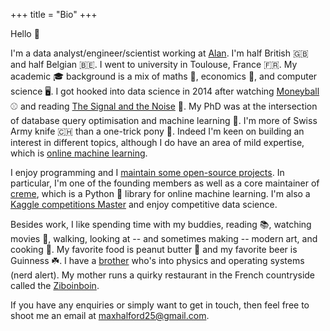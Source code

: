 +++
title = "Bio"
+++

Hello 👋

I'm a data analyst/engineer/scientist working at [Alan](https://alan.com/). I'm half British 🇬🇧 and half Belgian 🇧🇪. I went to university in Toulouse, France 🇫🇷. My academic 🎓 background is a mix of maths 🧮, economics 💸, and computer science 🖥️. I got hooked into data science in 2014 after watching [Moneyball](https://www.wikiwand.com/en/Moneyball_(film)) ⚾ and reading [The Signal and the Noise](https://www.wikiwand.com/en/The_Signal_and_the_Noise) 📖. My PhD was at the intersection of database query optimisation and machine learning 🤖. I'm more of Swiss Army knife 🇨🇭 than a one-trick pony 🐴. Indeed I'm keen on building an interest in different topics, although I do have an area of mild expertise, which is [online machine learning](https://www.wikiwand.com/en/Online_machine_learning).

I enjoy programming and I [maintain some open-source projects](https://github.com/MaxHalford/). In particular, I'm one of the founding members as well as a core maintainer of [creme](https://github.com/creme-ml/creme), which is a Python 🐍 library for online machine learning. I'm also a [Kaggle competitions Master](https://www.kaggle.com/maxhalford) and enjoy competitive data science.

Besides work, I like spending time with my buddies, reading 📚, watching movies 🍿, walking, looking at -- and sometimes making -- modern art, and cooking 🍲. My favorite food is peanut butter 🥜 and my favorite beer is Guinness ☘️. I have a [brother](https://jack.0x5.be/) who's into physics and operating systems (nerd alert). My mother runs a quirky restaurant in the French countryside called the [Ziboinboin](https://ziboinboin.com/).

If you have any enquiries or simply want to get in touch, then feel free to shoot me an email at [maxhalford25@gmail.com](mailto:maxhalford25@gmail.com).
